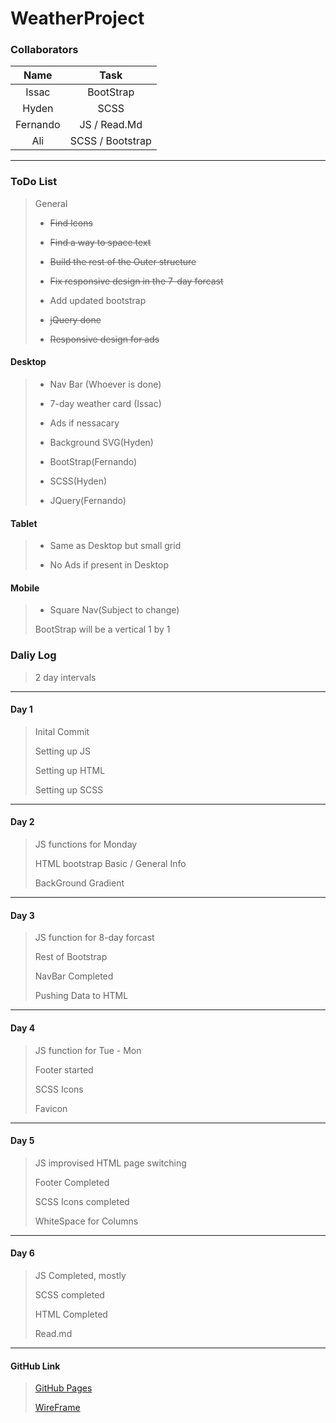 # WeatherProject

### Collaborators

| Name    | Task                |
| :----:  | :----:              |
| Issac   | BootStrap           |
| Hyden   | SCSS                |
| Fernando| JS / Read.Md        |
| Ali     | SCSS / Bootstrap    |

_______________________________________________________________

### ToDo List

> General
> 
> - ~~Find Icons~~
>
> - ~~Find a way to space text~~
> 
> - ~~Build the rest of the Outer structure~~
>
> - ~~Fix responsive design in the 7-day forcast~~
>
> - Add updated bootstrap
>
> - ~~jQuery done~~
>
> - ~~Responsive design for ads~~

#### Desktop

> - Nav Bar (Whoever is done)
>
> - 7-day weather card (Issac)
>
> - Ads if nessacary
>
> - Background SVG(Hyden)
>
> - BootStrap(Fernando)
>
> - SCSS(Hyden)
>
> - JQuery(Fernando)

#### Tablet

> - Same as Desktop but small grid 
>
> - No Ads if present in Desktop

#### Mobile

> - Square Nav(Subject to change)
>
> BootStrap will be a vertical 1 by 1

### Daliy Log

> 2 day intervals
___________________________________________

#### Day 1

> Inital Commit
>
> Setting up JS
>
> Setting up HTML
>
> Setting up SCSS

___________________________________________

#### Day 2

> JS functions for Monday
>
> HTML bootstrap Basic / General Info
>
> BackGround Gradient

___________________________________________

#### Day 3

> JS function for 8-day forcast
>
> Rest of Bootstrap
>
> NavBar Completed
>
> Pushing Data to HTML

___________________________________________

#### Day 4

> JS function for Tue - Mon
>
> Footer started 
>
> SCSS Icons
>
> Favicon

___________________________________________

#### Day 5

> JS improvised HTML page switching
>
> Footer Completed
>
> SCSS Icons completed
>
> WhiteSpace for Columns

___________________________________________

#### Day 6

> JS Completed, mostly
>
> SCSS completed
>
> HTML Completed
>
> Read.md

___________________________________________


#### GitHub Link

> [GitHub Pages](https://fernandorodriguez23.github.io/WeatherProject/)
>
> [WireFrame](wireFrame.PNG)



